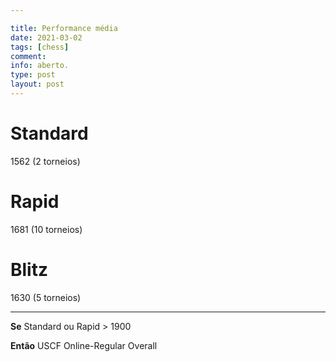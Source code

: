 ```yaml
---

title: Performance média
date: 2021-03-02
tags: [chess]
comment: 
info: aberto.
type: post
layout: post
---
```


# Standard
1562 (2 torneios)

# Rapid
1681 (10 torneios)

# Blitz
1630 (5 torneios)

***

**Se** Standard ou Rapid > 1900

**Então** USCF Online-Regular Overall
